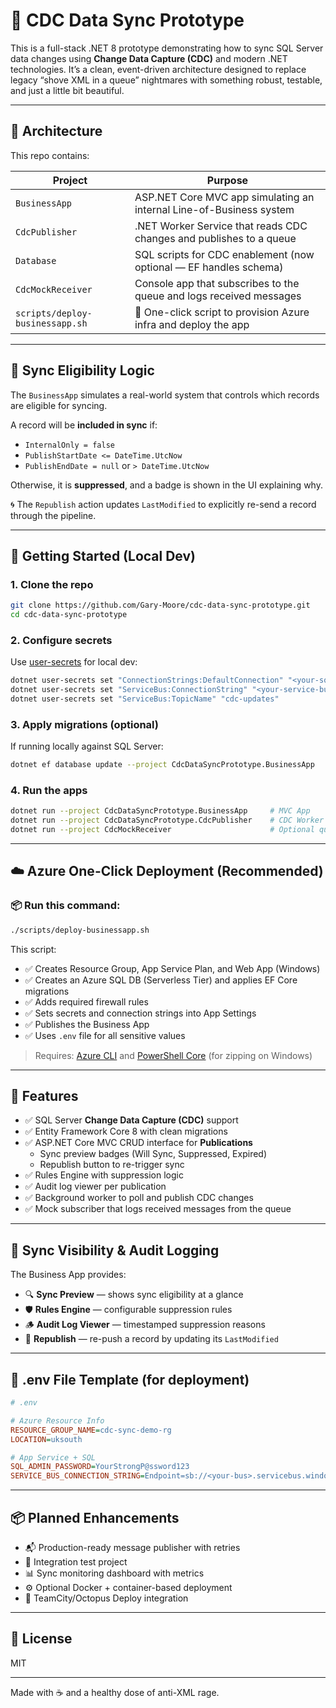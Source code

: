 # 🧬 CDC Data Sync Prototype

This is a full-stack .NET 8 prototype demonstrating how to sync SQL Server data changes using **Change Data Capture (CDC)** and modern .NET technologies. It’s a clean, event-driven architecture designed to replace legacy “shove XML in a queue” nightmares with something robust, testable, and just a little bit beautiful.

---

## 🧱 Architecture

This repo contains:

| Project                   | Purpose                                                                 |
|---------------------------|-------------------------------------------------------------------------|
| `BusinessApp`             | ASP.NET Core MVC app simulating an internal Line-of-Business system     |
| `CdcPublisher`            | .NET Worker Service that reads CDC changes and publishes to a queue     |
| `Database`                | SQL scripts for CDC enablement (now optional — EF handles schema)       |
| `CdcMockReceiver`         | Console app that subscribes to the queue and logs received messages     |
| `scripts/deploy-businessapp.sh` | 🔁 One-click script to provision Azure infra and deploy the app         |

---

## 🔁 Sync Eligibility Logic

The `BusinessApp` simulates a real-world system that controls which records are eligible for syncing.

A record will be **included in sync** if:

- `InternalOnly = false`
- `PublishStartDate <= DateTime.UtcNow`
- `PublishEndDate = null` or `> DateTime.UtcNow`

Otherwise, it is **suppressed**, and a badge is shown in the UI explaining why.

🌀 The `Republish` action updates `LastModified` to explicitly re-send a record through the pipeline.

---

## 🚀 Getting Started (Local Dev)

### 1. Clone the repo

```bash
git clone https://github.com/Gary-Moore/cdc-data-sync-prototype.git
cd cdc-data-sync-prototype
```

### 2. Configure secrets

Use [user-secrets](https://learn.microsoft.com/en-us/aspnet/core/security/app-secrets) for local dev:

```bash
dotnet user-secrets set "ConnectionStrings:DefaultConnection" "<your-sql-connection>"
dotnet user-secrets set "ServiceBus:ConnectionString" "<your-service-bus-connection>"
dotnet user-secrets set "ServiceBus:TopicName" "cdc-updates"
```

### 3. Apply migrations (optional)

If running locally against SQL Server:

```bash
dotnet ef database update --project CdcDataSyncPrototype.BusinessApp
```

### 4. Run the apps

```bash
dotnet run --project CdcDataSyncPrototype.BusinessApp     # MVC App
dotnet run --project CdcDataSyncPrototype.CdcPublisher    # CDC Worker
dotnet run --project CdcMockReceiver                      # Optional queue subscriber
```

---

## ☁️ Azure One-Click Deployment (Recommended)

### 📦 Run this command:

```bash
./scripts/deploy-businessapp.sh
```

This script:

- ✅ Creates Resource Group, App Service Plan, and Web App (Windows)
- ✅ Creates an Azure SQL DB (Serverless Tier) and applies EF Core migrations
- ✅ Adds required firewall rules
- ✅ Sets secrets and connection strings into App Settings
- ✅ Publishes the Business App
- ✅ Uses `.env` file for all sensitive values

> Requires: [Azure CLI](https://learn.microsoft.com/en-us/cli/azure/install-azure-cli) and [PowerShell Core](https://learn.microsoft.com/en-us/powershell/scripting/install/installing-powershell) (for zipping on Windows)

---

## 🧠 Features

- ✅ SQL Server **Change Data Capture (CDC)** support
- ✅ Entity Framework Core 8 with clean migrations
- ✅ ASP.NET Core MVC CRUD interface for **Publications**
  - Sync preview badges (Will Sync, Suppressed, Expired)
  - Republish button to re-trigger sync
- ✅ Rules Engine with suppression logic
- ✅ Audit log viewer per publication
- ✅ Background worker to poll and publish CDC changes
- ✅ Mock subscriber that logs received messages from the queue

---

## 📝 Sync Visibility & Audit Logging

The Business App provides:

- 🔍 **Sync Preview** — shows sync eligibility at a glance
- 🛡 **Rules Engine** — configurable suppression rules
- 🪵 **Audit Log Viewer** — timestamped suppression reasons
- 🔁 **Republish** — re-push a record by updating its `LastModified`

---

## 📄 .env File Template (for deployment)

```ini
# .env

# Azure Resource Info
RESOURCE_GROUP_NAME=cdc-sync-demo-rg
LOCATION=uksouth

# App Service + SQL
SQL_ADMIN_PASSWORD=YourStrongP@ssword123
SERVICE_BUS_CONNECTION_STRING=Endpoint=sb://<your-bus>.servicebus.windows.net/... 
```

---

## 📦 Planned Enhancements

- 📬 Production-ready message publisher with retries
- 🧪 Integration test project
- 📊 Sync monitoring dashboard with metrics
- ⚙️ Optional Docker + container-based deployment
- 🧰 TeamCity/Octopus Deploy integration

---

## 📄 License

MIT

---

Made with ☕ and a healthy dose of anti-XML rage.
